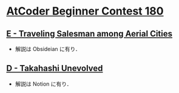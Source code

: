 # [AtCoder Beginner Contest 180](https://atcoder.jp/contests/abc180)

## [E - Traveling Salesman among Aerial Cities](https://atcoder.jp/contests/abc180/tasks/abc180_e)
- 解説は Obsideian に有り．

## [D - Takahashi Unevolved](https://atcoder.jp/contests/abc180/tasks/abc180_d)
- 解説は Notion に有り．
